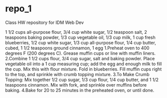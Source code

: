 # repo_1
Class HW  repository for IDM Web Dev 

1 1/2 cups all-purpose flour, 3/4 cup white sugar, 1/2 teaspoon salt, 2 teaspoons baking powder, 1/3 cup vegetable oil, 1/3 cup milk, 1 cup fresh blueberries, 1/2 cup white sugar, 1/3 cup all-purpose flour, 1/4 cup butter, cubed, 1 1/2 teaspoons ground cinnamon, 1 egg 1.Preheat oven to 400 degrees F (200 degrees C). Grease muffin cups or line with muffin liners. 2.Combine 1 1/2 cups flour, 3/4 cup sugar, salt and baking powder. Place vegetable oil into a 1 cup measuring cup; add the egg and enough milk to fill the cup. Mix this with flour mixture. Fold in blueberries. Fill muffin cups right to the top, and sprinkle with crumb topping mixture. 3.To Make Crumb Topping: Mix together 1/2 cup sugar, 1/3 cup flour, 1/4 cup butter, and 1 1/2 teaspoons cinnamon. Mix with fork, and sprinkle over muffins before baking. 4.Bake for 20 to 25 minutes in the preheated oven, or until done.